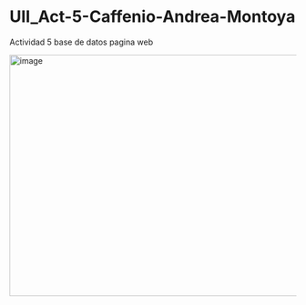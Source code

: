 # UII_Act-5-Caffenio-Andrea-Montoya
Actividad 5 base de datos pagina web

<img width="1051" height="424" alt="image" src="https://github.com/user-attachments/assets/894d6199-2f86-4e18-8a92-8ccec1bb582b" />
